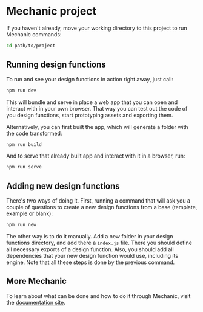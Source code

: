# Mechanic project

If you haven't already, move your working directory to this project to run Mechanic commands:

```bash
cd path/to/project
```

## Running design functions

To run and see your design functions in action right away, just call:

```bash
npm run dev
```

This will bundle and serve in place a web app that you can open and interact with in your own browser. That way you can test out the code of you design functions, start prototyping assets and exporting them.

Alternatively, you can first built the app, which will generate a folder with the code transformed:

```bash
npm run build
```

And to serve that already built app and interact with it in a browser, run:

```bash
npm run serve
```

## Adding new design functions

There's two ways of doing it. First, running a command that will ask you a couple of questions to create a new design functions from a base (template, example or blank):

```bash
npm run new
```

The other way is to do it manually. Add a new folder in your design functions directory, and add there a `index.js` file. There you should define all necessary exports of a design function. Also, you should add all dependencies that your new design function would use, including its engine. Note that all these steps is done by the previous command.

## More Mechanic

To learn about what can be done and how to do it through Mechanic, visit the [documentation site](https://mechanic.design/docs).
